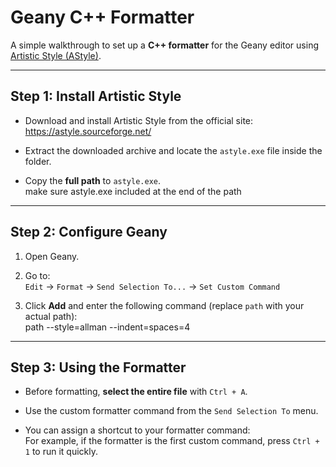 # Geany C++ Formatter

A simple walkthrough to set up a **C++ formatter** for the Geany editor using [Artistic Style (AStyle)](https://astyle.sourceforge.net/).

---

## Step 1: Install Artistic Style

- Download and install Artistic Style from the official site:  
  https://astyle.sourceforge.net/

- Extract the downloaded archive and locate the `astyle.exe` file inside the folder.

- Copy the **full path** to `astyle.exe`.  
  make sure  astyle.exe included at the end of the path
---
## Step 2: Configure Geany

1. Open Geany.

2. Go to:  
 `Edit` → `Format` → `Send Selection To...` → `Set Custom Command`

4. Click **Add** and enter the following command (replace `path` with your actual path):   
path --style=allman --indent=spaces=4

---
## Step 3: Using the Formatter

- Before formatting, **select the entire file** with `Ctrl + A`.

- Use the custom formatter command from the `Send Selection To` menu.

- You can assign a shortcut to your formatter command:  
For example, if the formatter is the first custom command, press `Ctrl + 1` to run it quickly.
